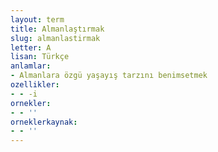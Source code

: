 ```yaml
---
layout: term
title: Almanlaştırmak
slug: almanlastirmak
letter: A
lisan: Türkçe
anlamlar:
- Almanlara özgü yaşayış tarzını benimsetmek
ozellikler:
- - -i
ornekler:
- - ''
orneklerkaynak:
- - ''
---
```

